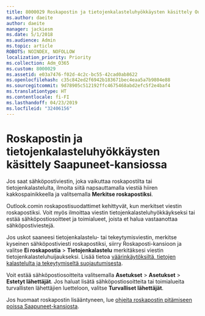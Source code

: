 ```yaml
---
title: 8000029 Roskapostin ja tietojenkalasteluhyökkäysten käsittely Outlook.comissa
ms.author: daeite
author: daeite
manager: jackiesm
ms.date: 5/1/2018
ms.audience: Admin
ms.topic: article
ROBOTS: NOINDEX, NOFOLLOW
localization_priority: Priority
ms.collection: Adm_O365
ms.custom: 8000029
ms.assetid: e03a7476-f02d-4c2c-bc55-42cad0ab8622
ms.openlocfilehash: c35c842ed2f6942b183671bec4eaa5a7b9804e88
ms.sourcegitcommit: 9d78905c512192ffc4675468abd2efc5f2e4baf4
ms.translationtype: HT
ms.contentlocale: fi-FI
ms.lasthandoff: 04/23/2019
ms.locfileid: "32406156"
---
```

# <a name="deal-with-spam-or-phishing-scams-in-your-inbox"></a>Roskapostin ja tietojenkalasteluhyökkäysten käsittely Saapuneet-kansiossa

Jos saat sähköpostiviestin, joka vaikuttaa roskapostilta tai tietojenkalastelulta, ilmoita siitä napsauttamalla viestiä hiiren kakkospainikkeella ja valitsemalla **Merkitse roskapostiksi**. 
  
Outlook.comin roskapostisuodattimet kehittyvät, kun merkitset viestin roskapostiksi. Voit myös ilmoittaa viestin tietojenkalasteluhyökkäykseksi tai estää sähköpostiosoitteet ja toimialueet, joista et halua vastaanottaa sähköpostiviestejä.
  
Jos uskot saaneesi tietojenkalastelu- tai tekeytymisviestin, merkitse kyseinen sähköpostiviesti roskapostiksi, siirry Roskaposti-kansioon ja valitse **Ei roskapostia** \> **Tietojenkalastelu** merkitäksesi viestin tietojenkalasteluhuijaukseksi. Lisää tietoa [väärinkäytöksiltä, tietojen kalastelulta ja tekeytymiseltä suojautumisesta](https://go.microsoft.com/fwlink/p/?linkid=873139).
  
Voit estää sähköpostiosoitteita valitsemalla **Asetukset** \> **Asetukset** \> **Estetyt lähettäjät**. Jos haluat lisätä sähköpostiosoitteita tai toimialueita turvallisten lähettäjien luetteloon, valitse **Turvalliset lähettäjät**. 
  
Jos huomaat roskapostin lisääntyneen, lue [ohjeita roskapostin pitämiseen poissa Saapuneet-kansiosta](https://go.microsoft.com/fwlink/p/?linkid=873140).
  

